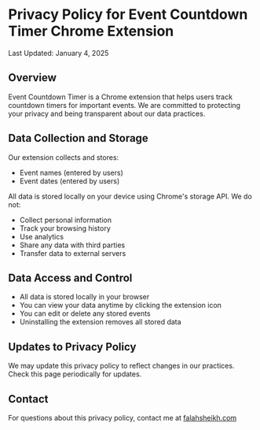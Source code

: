 # Privacy Policy for Event Countdown Timer Chrome Extension

Last Updated: January 4, 2025

## Overview
Event Countdown Timer is a Chrome extension that helps users track countdown timers for important events. We are committed to protecting your privacy and being transparent about our data practices.

## Data Collection and Storage
Our extension collects and stores:
- Event names (entered by users)
- Event dates (entered by users)

All data is stored locally on your device using Chrome's storage API. We do not:
- Collect personal information
- Track your browsing history
- Use analytics
- Share any data with third parties
- Transfer data to external servers

## Data Access and Control
- All data is stored locally in your browser
- You can view your data anytime by clicking the extension icon
- You can edit or delete any stored events
- Uninstalling the extension removes all stored data

## Updates to Privacy Policy
We may update this privacy policy to reflect changes in our practices. Check this page periodically for updates.

## Contact
For questions about this privacy policy, contact me at [falahsheikh.com](https://falahsheikh.com/)
